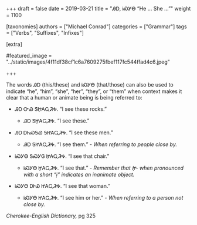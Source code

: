 +++
draft = false
date = 2019-03-21
title = "ᎯᎠ, ᎥᏍᎩᎾ “He … She …”"
weight = 1100

[taxonomies]
authors = ["Michael Conrad"]
categories = ["Grammar"]
tags = ["Verbs", "Suffixes", "Infixes"]

[extra]

#featured_image = "../static/images/4f11df38cf1c6a7609275fbef117fc544ffad4c6.jpeg"

+++

The words ᎯᎠ (this/these) and ᎥᏍᎩᎾ (that/those) can also be used to
indicate “he”, “him”, “she”, “her”, “they”, or “them” when context makes
it clear that a human or animate being is being referred to:
<!-- more -->
  - ᎯᎠ ᏅᏯ ᏕᏥ̣ᎪᏩᏘᎭ. “I see these rocks.”
    
      - ᎯᎠ ᏕᏥ̣ᎪᏩᏘᎭ. “I see these.”

  - ᎯᎠ ᎠᏂᏍᎦᏯ ᎦᏥᎪᏩᏘᎭ. “I see these men.”
    
      - ᎯᎠ ᎦᏥᎪᏩᏘᎭ. “I see them.” - *When referring to people close by.*

  - ᎥᏍᎩᎾ ᎦᏍᎩᎶ Ꮵ̣ᎪᏩᏘᎭ. “I see that chair.”
    
      - ᎥᏍᎩᎾ Ꮵ̣ᎪᏩᏘᎭ. “I see that.” - *Remember that Ꮵ̣- when pronounced
        with a short “ị” indicates an inanimate object.*

  - ᎥᏍᎩᎾ ᎠᎨᏯ ᏥᎪᏩᏘᎭ. “I see that woman.”
    
      - ᎥᏍᎩᎾ ᏥᎪᏩᏘᎭ. “I see him or her.” - *When referring to a person
        not close by.*

*Cherokee-English Dictionary,* pg 325